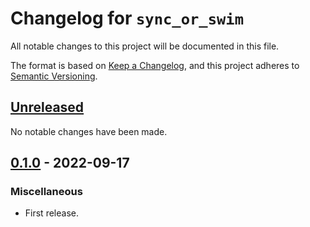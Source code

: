 # Changelog for `sync_or_swim`

All notable changes to this project will be documented in this file.

The format is based on [Keep a Changelog], and this project adheres to
[Semantic Versioning].

[Keep a Changelog]: https://keepachangelog.com/en/1.0.0/
[Semantic Versioning]: https://semver.org/


## [Unreleased](https://github.com/bbugyi200/sync-or-swim/compare/0.1.0...HEAD)

No notable changes have been made.


## [0.1.0](https://github.com/bbugyi200/sync-or-swim/releases/tag/0.1.0) - 2022-09-17

### Miscellaneous

* First release.
